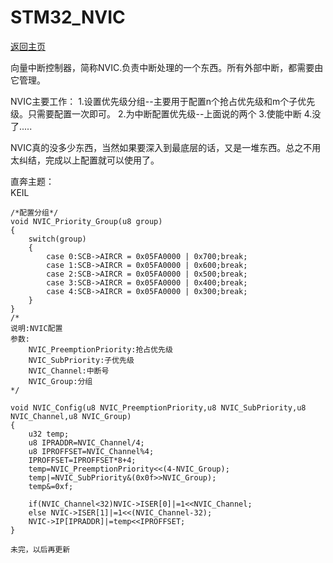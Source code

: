 # STM32_NVIC


[返回主页](./README.md)

向量中断控制器，简称NVIC.负责中断处理的一个东西。所有外部中断，都需要由它管理。   

NVIC主要工作：
1.设置优先级分组--主要用于配置n个抢占优先级和m个子优先级。只需要配置一次即可。
2.为中断配置优先级--上面说的两个
3.使能中断
4.没了.....

NVIC真的没多少东西，当然如果要深入到最底层的话，又是一堆东西。总之不用太纠结，完成以上配置就可以使用了。    

直奔主题：   
KEIL


	/*配置分组*/
	void NVIC_Priority_Group(u8 group)
	{
		switch(group)
		{
			case 0:SCB->AIRCR = 0x05FA0000 | 0x700;break;
			case 1:SCB->AIRCR = 0x05FA0000 | 0x600;break;
			case 2:SCB->AIRCR = 0x05FA0000 | 0x500;break;
			case 3:SCB->AIRCR = 0x05FA0000 | 0x400;break;
			case 4:SCB->AIRCR = 0x05FA0000 | 0x300;break;
		}
	}
	/*
	说明:NVIC配置
	参数:
		NVIC_PreemptionPriority:抢占优先级
		NVIC_SubPriority:子优先级
		NVIC_Channel:中断号
		NVIC_Group:分组
	*/
	
	void NVIC_Config(u8 NVIC_PreemptionPriority,u8 NVIC_SubPriority,u8 NVIC_Channel,u8 NVIC_Group)	 
	{   
		u32 temp;	
		u8 IPRADDR=NVIC_Channel/4;   
		u8 IPROFFSET=NVIC_Channel%4;   
		IPROFFSET=IPROFFSET*8+4;      
		temp=NVIC_PreemptionPriority<<(4-NVIC_Group);	    
		temp|=NVIC_SubPriority&(0x0f>>NVIC_Group);   
		temp&=0xf;   

		if(NVIC_Channel<32)NVIC->ISER[0]|=1<<NVIC_Channel;  
		else NVIC->ISER[1]|=1<<(NVIC_Channel-32);      
		NVIC->IP[IPRADDR]|=temp<<IPROFFSET; 	    				   
	}

	未完，以后再更新
	
	